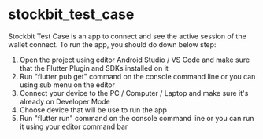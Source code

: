 # stockbit_test_case

Stockbit Test Case is an app to connect and see the active session of the wallet connect. To run the app, you should do down below step:
1. Open the project using editor Android Studio / VS Code and make sure that the Flutter Plugin and SDKs installed on it
2. Run "flutter pub get" command on the console command line or you can using sub menu on the editor
3. Connect your device to the PC / Computer / Laptop and make sure it's already on Developer Mode
4. Choose device that will be use to run the app
5. Run "flutter run" command on the console command line or you can run it using your editor command bar
